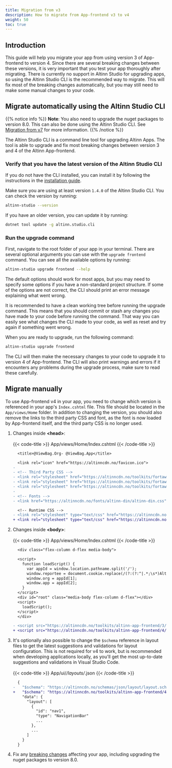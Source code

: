 ```yaml
---
title: Migration from v3
description: How to migrate from App-frontend v3 to v4
weight: 50
toc: true
---
```


## Introduction

This guide will help you migrate your app from using version 3 of App-frontend to version 4. 
Since there are several breaking changes between these versions, it is very important that you test your app thoroughly after migrating. 
There is currently no support in Altinn Studio for upgrading apps, so using the Altinn Studio CLI is the recommended way to migrate. 
This will fix most of the breaking changes automatically, but you may still need to make some manual changes to your code.

## Migrate automatically using the Altinn Studio CLI

{{% notice info %}}
**Note**: You also need to upgrade the nuget packages to version 8.0. This can also be done using the Altinn Studio CLI. See [Migration from v7](/community/changelog/app-nuget/v8/migrating-from-v7) for more information.
{{% /notice %}}

The Altinn Studio CLI is a command line tool for upgrading Altinn Apps. The tool is able to upgrade and fix most breaking changes between version 3 and 4 of the Altinn App-frontend.

### Verify that you have the latest version of the Altinn Studio CLI

If you do not have the CLI installed, you can install it by following the instructions in the [installation guide](/app/cli/install).

Make sure you are using at least version `1.4.0` of the Altinn Studio CLI. You can check the version by running:

```bash
altinn-studio --version
```

If you have an older version, you can update it by running:

```bash
dotnet tool update -g altinn.studio.cli
```

### Run the upgrade command

First, navigate to the root folder of your app in your terminal. There are several optional arguments you can use with the `upgrade frontend` command. You can see all the available options by running:

```bash
altinn-studio upgrade frontend --help
```

The default options should work for most apps, but you may need to specify some options if you have a non-standard project structure. 
If some of the options are not correct, the CLI should print an error message explaining what went wrong.

It is recommended to have a clean working tree before running the upgrade command. 
This means that you should commit or stash any changes you have made to your code before running the command. 
That way you can easily see what changes the CLI made to your code, as well as reset and try again if something went wrong.

When you are ready to upgrade, run the following command:

```bash
altinn-studio upgrade frontend
```

The CLI will then make the necessary changes to your code to upgrade it to version 4 of App-frontend. The CLI will also print warnings and errors if it encounters any problems during the upgrade process, make sure to read these carefully.

## Migrate manually

To use App-frontend v4 in your app, you need to change which version is referenced in your app's `Index.cshtml` file. 
This file should be located in the `App/views/Home` folder. 
In addition to changing the version, you should also remove the links to the third party CSS and font, as the font is now loaded by App-frontend itself, and the third party CSS is no longer used.

1. Changes inside __&lt;head&gt;__:
    <br><br>
    {{< code-title >}}
    App/views/Home/Index.cshtml
    {{< /code-title >}}
    ```diff
      <title>@ViewBag.Org- @ViewBag.App</title>

      <link rel="icon" href="https://altinncdn.no/favicon.ico">
    - 
    - <!-- Third Party CSS -->
    - <link rel="stylesheet" href="https://altinncdn.no/toolkits/fortawesome/altinn-no-bold/0.1/css/embedded-woff.css">
    - <link rel="stylesheet" href="https://altinncdn.no/toolkits/fortawesome/altinn-no-regular/0.1/css/embedded-woff.css">
    - <link rel="stylesheet" href="https://altinncdn.no/toolkits/fortawesome/altinn-studio/0.1/css/embedded-woff.css">
    - 
    - <!-- Fonts -->
    - <link href="https://altinncdn.no/fonts/altinn-din/altinn-din.css" rel="stylesheet">

      <!-- Runtime CSS -->
    - <link rel="stylesheet" type="text/css" href="https://altinncdn.no/toolkits/altinn-app-frontend/3/altinn-app-frontend.css">
    + <link rel="stylesheet" type="text/css" href="https://altinncdn.no/toolkits/altinn-app-frontend/4/altinn-app-frontend.css">
    ```
2. Changes inside __&lt;body&gt;__:
    <br><br>
    {{< code-title >}}
    App/views/Home/Index.cshtml
    {{< /code-title >}}
    ```diff
      <div class="flex-column d-flex media-body">

      <script>
        function loadScript() {
          var appId = window.location.pathname.split('/');
          window.reportee = document.cookie.replace(/(?:(?:^|.*;\s*)AltinnPartyId\s*\=\s*([^;]*).*$)|^.*$/, "$1");;
          window.org = appId[1];
          window.app = appId[2];
        }
      </script>
      <div id="root" class="media-body flex-column d-flex"></div>
      <script>
        loadScript();
      </script>
      </div>

    - <script src="https://altinncdn.no/toolkits/altinn-app-frontend/3/altinn-app-frontend.js"></script>
    + <script src="https://altinncdn.no/toolkits/altinn-app-frontend/4/altinn-app-frontend.js"></script>
    ```
3. It's optionally also possible to change the `$schema` reference in layout files to get the latest suggestions
    and validations for layout configuration. This is not required for v4 to work, but is recommended when developing
    applications locally, as you'll get the most up-to-date suggestions and validations in Visual Studio Code.
    <br><br>
    {{< code-title >}}
    App/ui/*/layouts/*.json
    {{< /code-title >}}
    ```diff
      {
    -   "$schema": "https://altinncdn.no/schemas/json/layout/layout.schema.v1.json",
    +   "$schema": "https://altinncdn.no/toolkits/altinn-app-frontend/4/schemas/json/layout/layout.schema.v1.json",
        "data": {
          "layout": [
            {
              "id": "nav1",
              "type": "NavigationBar"
              ...
            },
            ...
          ]
        }
      }
    ```
4. Fix any [breaking changes](/community/changelog/app-frontend/v4) affecting your app, including upgrading the nuget packages to version 8.0.

